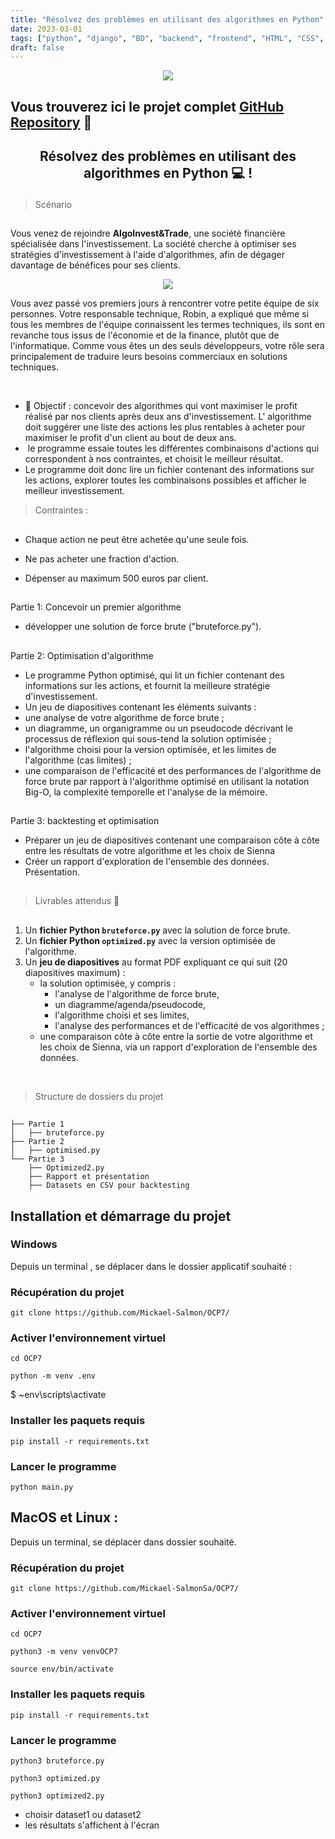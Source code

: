```yaml
---
title: "Résolvez des problèmes en utilisant des algorithmes en Python"
date: 2023-03-01
tags: ["python", "django", "BD", "backend", "frontend", "HTML", "CSS", "Bootstrap", "JavaScript","Git", "GitHub"]
draft: false
---
```


<div align="center">
  <a href="" target="_blank" rel="noreferrer">
    <img src="https://www.python.org/static/community_logos/python-logo-master-v3-TM.png">
  </a>
</div>


<h3 align="center">

## Vous trouverez ici le projet complet [GitHub Repository](https://github.com/Mickael-Salmon/OCP7) 👋

</h3>

<h2 align="center">

Résolvez des problèmes en utilisant des algorithmes en Python 💻 !

</h2>

> Scénario
##

Vous venez de rejoindre **AlgoInvest&Trade**, une société financière spécialisée dans l'investissement. La société cherche à optimiser ses stratégies d'investissement à l'aide d'algorithmes, afin de dégager davantage de bénéfices pour ses clients.

<div align="center">
  <a href="" target="_blank" rel="noreferrer">
    <img src="https://user.oc-static.com/upload/2020/09/18/1600429119334_P6.png">
  </a>
</div>


Vous avez passé vos premiers jours à rencontrer votre petite équipe de six personnes. Votre responsable technique, Robin, a expliqué que même si tous les membres de l'équipe connaissent les termes techniques, ils sont en revanche tous issus de l'économie et de la finance, plutôt que de l'informatique. Comme vous êtes un des seuls développeurs, votre rôle sera principalement de traduire leurs besoins commerciaux en solutions techniques.

</br>

- 💬 Objectif : concevoir des algorithmes qui vont maximiser le profit réalisé par nos clients après deux ans d'investissement. L' algorithme doit suggérer une liste des actions les plus rentables à acheter pour maximiser le profit d'un client au bout de deux ans.
-  le programme essaie toutes les différentes combinaisons d'actions qui correspondent à nos contraintes, et choisit le meilleur résultat. 
- Le programme doit donc lire un fichier contenant des informations sur les actions, explorer toutes les combinaisons possibles et afficher le meilleur investissement.

> Contraintes  :
##

-   Chaque action ne peut être achetée qu'une seule fois.

-   Ne pas acheter une fraction d'action.

-   Dépenser au maximum 500 euros par client.

##

Partie 1: Concevoir un premier algorithme
-   développer une solution de force brute ("bruteforce.py").

##

Partie 2: Optimisation d'algorithme
-    Le programme Python optimisé, qui lit un fichier contenant des informations sur les actions, et fournit la meilleure stratégie d'investissement.
-   Un jeu de diapositives contenant les éléments suivants : 
-   une analyse de votre algorithme de force brute ; 
-   un diagramme, un organigramme ou un pseudocode décrivant le processus de réflexion qui sous-tend la solution optimisée ;
-   l'algorithme choisi pour la version optimisée, et les limites de l'algorithme (cas limites) ; 
-   une comparaison de l'efficacité et des performances de l'algorithme de force brute par rapport à l'algorithme optimisé en utilisant la notation Big-O, la complexité temporelle et l'analyse de la mémoire.

##

Partie 3: backtesting et optimisation
-   Préparer un jeu de diapositives contenant une comparaison côte à côte entre les résultats de votre algorithme et les choix de Sienna 
- Créer un rapport d'exploration de l'ensemble des données. Présentation.

##

> Livrables attendus 🔭
##

1.  Un **fichier Python `bruteforce.py`** avec la solution de force brute. 
2.  Un **fichier Python `optimized.py`** avec la version optimisée de l'algorithme.
3.  Un **jeu de diapositives** au format PDF expliquant ce qui suit (20 diapositives maximum) :
    -   la solution optimisée, y compris :
        -   l'analyse de l'algorithme de force brute,
        -   un diagramme/agenda/pseudocode,
        -   l'algorithme choisi et ses limites,
        -   l'analyse des performances et de l'efficacité de vos algorithmes ;
    -   une comparaison côte à côte entre la sortie de votre algorithme et les choix de Sienna, via un rapport d'exploration de l'ensemble des données.

</br>

> Structure de dossiers du projet
##

```
├── Partie 1
│   ├── bruteforce.py
├── Partie 2
│   ├── optimised.py
└── Partie 3
    ├── Optimized2.py
    ├── Rapport et présentation
    ├── Datasets en CSV pour backtesting

```


<h2> Installation et démarrage du projet</h2>
<h3>Windows  </h3>

Depuis un terminal , se déplacer dans le dossier applicatif souhaité :

<h3>Récupération du projet</h3>

```
git clone https://github.com/Mickael-Salmon/OCP7/
```

<h3>Activer l'environnement virtuel </h3>

```
cd OCP7
```
```
python -m venv .env
```
$ ~env\scripts\activate

<h3>Installer les paquets requis </h3>

```
pip install -r requirements.txt
```

<h3>Lancer le programme</h3>

```
python main.py
```

<h2>MacOS et Linux : </h2>

Depuis un terminal, se déplacer dans dossier souhaité.

<h3>Récupération du projet</h3>

```
git clone https://github.com/Mickael-SalmonSa/OCP7/
```

<h3>Activer l'environnement virtuel </h3>

```
cd OCP7
```
```
python3 -m venv venvOCP7
```
```
source env/bin/activate
```

<h3>Installer les paquets requis </h3>

```
pip install -r requirements.txt
```

<h3>Lancer le programme </h3>

```
python3 bruteforce.py
```
```
python3 optimized.py
```
```
python3 optimized2.py
```
  - choisir dataset1 ou dataset2
  - les résultats s'affichent à l'écran
